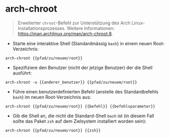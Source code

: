 # arch-chroot

> Erweiterter `chroot`-Befehl zur Unterstützung des Arch Linux-Installationsprozesses.
> Weitere Informationen: <https://man.archlinux.org/man/arch-chroot.8>.

- Starte eine interaktive Shell (Standardmässig `bash`) in einem neuen Root-Verzeichnis:

`arch-chroot {{pfad/zu/neuem/root}}`

- Spezifiziere den Benutzer (nicht der jetzige Benutzer) der die Shell ausführt:

`arch-chroot -u {{anderer_benutzer}} {{pfad/zu/neuem/root}}`

- Führe einen benutzerdefinierten Befehl (anstelle des Standardbefehls `bash`) im neuen Root-Verzeichnis aus:

`arch-chroot {{pfad/zu/neuem/root}} {{befehl}} {{befehlsparameter}}`

- Gib die Shell an, die nicht die Standard-Shell `bash` ist (in diesem Fall sollte das Paket `zsh` auf dem Zielsystem installiert worden sein):

`arch-chroot {{pfad/zu/neuem/root}} {{zsh}}`
